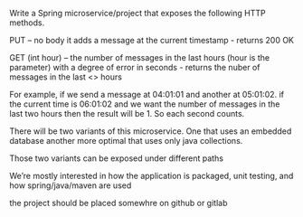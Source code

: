 Write a Spring microservice/project that exposes the following HTTP methods.


PUT – no body it adds a message at the current timestamp - returns 200 OK

GET (int hour) – the number of messages in the last hours (hour is the parameter) with a degree of error in seconds - returns the nuber of messages in the last <<hour>> hours


For example, if we send a message at 04:01:01 and another at 05:01:02. if the current time is 06:01:02 and we want the number of messages in the last two hours then the result will be 1. So each second counts.


There will be two variants of this microservice. One that uses an embedded database another more optimal that uses only java collections.


Those two variants can be exposed under different paths

We’re mostly interested in how the application is packaged, unit testing, and how spring/java/maven are used
  
  
  the project should be placed somewhre on github or gitlab
